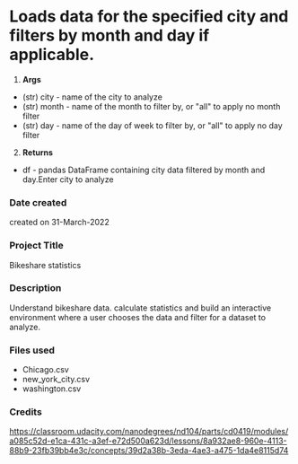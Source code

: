 # Loads data for the specified city and filters by month and day if applicable.
1. **Args**
 - (str) city - name of the city to analyze
 - (str) month - name of the month to filter by, or "all" to apply no month filter
 - (str) day - name of the day of week to filter by, or "all" to apply no day filter
2. **Returns**
 - df - pandas DataFrame containing city data filtered by month and day.Enter city to analyze

### Date created
created on 31-March-2022

### Project Title
Bikeshare statistics

### Description
Understand bikeshare data. calculate statistics  and build an interactive environment where a user chooses the data and filter for a 
dataset to analyze.

### Files used
- Chicago.csv
- new_york_city.csv
- washington.csv

### Credits
 https://classroom.udacity.com/nanodegrees/nd104/parts/cd0419/modules/a085c52d-e1ca-431c-a3ef-e72d500a623d/lessons/8a932ae8-960e-4113-88b9-23fb39bb4e3c/concepts/39d2a38b-3eda-4ae3-a475-1da4e8115d74

